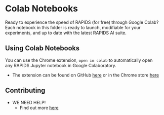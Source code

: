# Colab Notebooks
Ready to experience the speed of RAPIDS (for free) through Google Colab? Each notebook in this folder is ready to launch, modifiable for your experiments, and up to date with the latest RAPIDS AI suite. 
## Using Colab Notebooks
You can use the Chrome extension, `open in colab` to automatically open any RAPIDS Jupyter notebook in Google Colaboratory.
- The extension can be found on GitHub [here](https://github.com/googlecolab/open_in_colab) or in the Chrome store [here](https://chrome.google.com/webstore/detail/open-in-colab/iogfkhleblhcpcekbiedikdehleodpjo)
## Contributing 
- WE NEED HELP!
  - Find out more [here](https://github.com/rapidsai/notebooks-contrib/blob/master/CONTRIBUTING.md)
